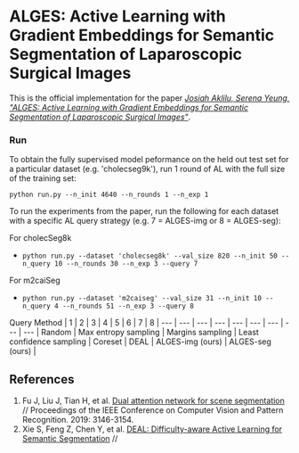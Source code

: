 # ALGES: Active Learning with Gradient Embeddings for Semantic Segmentation of Laparoscopic Surgical Images

This is the official implementation for the paper *[Josiah Aklilu, Serena Yeung, "ALGES: Active Learning with Gradient Embeddings for Semantic Segmentation of Laparoscopic Surgical Images"](google.com)*. 

### Run

To obtain the fully supervised model peformance on the held out test set for a particular dataset (e.g. 'cholecseg9k'), run 1 round of AL with the full size of the training set:

`python run.py --n_init 4640 --n_rounds 1 --n_exp 1`

To run the experiments from the paper, run the following for each dataset with a specific AL query strategy (e.g. 7 = ALGES-img or 8 = ALGES-seg):

For cholecSeg8k
- `python run.py --dataset 'cholecseg8k' --val_size 820 --n_init 50 --n_query 10 --n_rounds 30 --n_exp 3 --query 7`

For m2caiSeg
- `python run.py --dataset 'm2caiseg' --val_size 31 --n_init 10 --n_query 4 --n_rounds 51 --n_exp 3 --query 8`

Query Method | 1 | 2 | 3 | 4 | 5 | 6 | 7 | 8 |
--- | --- | --- | --- | --- | --- | --- | --- |
--- | Random | Max entropy sampling | Margins sampling | Least confidence sampling | Coreset | DEAL | ALGES-img (ours) | ALGES-seg (ours) |

## References
1. Fu J, Liu J, Tian H, et al. [Dual attention network for scene segmentation](https://arxiv.org/pdf/1809.02983.pdf) // Proceedings of the IEEE Conference on Computer Vision and Pattern Recognition. 2019: 3146-3154.
2. Xie S, Feng Z, Chen Y, et al. [DEAL: Difficulty-aware Active Learning for Semantic Segmentation](https://arxiv.org/pdf/2010.08705.pdf) //
